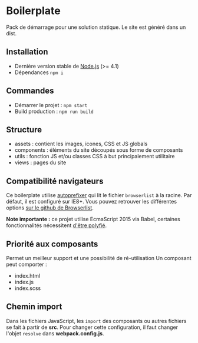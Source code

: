 # Boilerplate

Pack de démarrage pour une solution statique. Le site est généré dans un dist.

## Installation

- Dernière version stable de [Node.js](https://nodejs.org/en/) (>= 4.1)
- Dépendances `npm i`

## Commandes

- Démarrer le projet : `npm start`
- Build production : `npm run build`

## Structure

- assets : contient les images, icones, CSS et JS globals
- components : éléments du site découpés sous forme de composants
- utils : fonction JS et/ou classes CSS à but principalement utilitaire
- views : pages du site

## Compatibilité navigateurs

Ce boilerplate utilise [autoprefixer](https://github.com/postcss/autoprefixer) qui lit le fichier `browserlist` à la racine.
Par défaut, il est configuré sur IE8+. Vous pouvez retrouver les différentes options [sur le github de Browserlist](https://github.com/ai/browserslist).

**Note importante :** ce projet utilise EcmaScript 2015 via Babel, certaines fonctionnalités nécessitent [d'être polyfié](https://babeljs.io/docs/usage/polyfill/).

## Priorité aux composants

Permet un meilleur support et une possibilité de ré-utilisation
Un composant peut comporter :

- index.html
- index.js
- index.scss

## Chemin import

Dans les fichiers JavaScript, les `import` des composants ou autres fichiers se fait à partir de **src**. Pour changer cette configuration, il faut changer l'objet `resolve` dans __webpack.config.js__.
